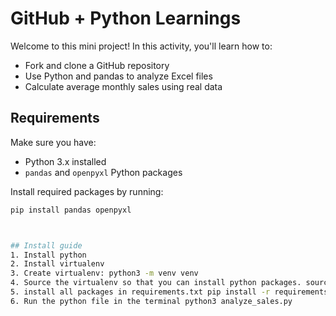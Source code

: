 # GitHub + Python Learnings

Welcome to this mini project! In this activity, you'll learn how to:

- Fork and clone a GitHub repository
- Use Python and pandas to analyze Excel files
- Calculate average monthly sales using real data


## Requirements

Make sure you have:

- Python 3.x installed
- `pandas` and `openpyxl` Python packages

Install required packages by running:
```bash
pip install pandas openpyxl



## Install guide
1. Install python
2. Install virtualenv
3. Create virtualenv: python3 -m venv venv
4. Source the virtualenv so that you can install python packages. source venv/bin/activate
5. install all packages in requirements.txt pip install -r requirements.txt
6. Run the python file in the terminal python3 analyze_sales.py